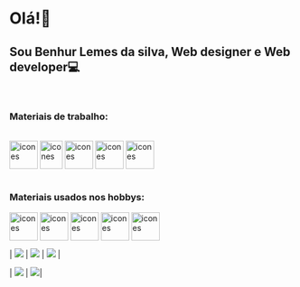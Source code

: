 # Olá!👋
## Sou Benhur Lemes da silva, Web designer e Web developer💻

<div><br>
  <p></p>
  <h3>Materiais de trabalho:</h3>
  <div><br>
    <img align='center' alt='icones' height="50" width="50" src="https://cdn.jsdelivr.net/gh/devicons/devicon/icons/html5/html5-original.svg" />
    <img align='center' alt='icones' height="50" width="40" src="https://cdn.jsdelivr.net/gh/devicons/devicon/icons/css3/css3-original.svg" />
    <img align='center' alt='icones' height="50" width="50" src="https://cdn.jsdelivr.net/gh/devicons/devicon/icons/php/php-plain.svg" />
    <img align='center' alt='icones' height="50" width="50" src="https://cdn.jsdelivr.net/gh/devicons/devicon/icons/javascript/javascript-original.svg" />
    <img align='center' alt='icones' height="50" width="50" src="https://cdn.jsdelivr.net/gh/devicons/devicon/icons/wordpress/wordpress-plain.svg" />
  </div>
</div>

<div><br>
  <p></p>
  <h3>Materiais usados nos hobbys:</h3>
  <img align='center' alt='icones' height="50" width="50" src="https://cdn.jsdelivr.net/gh/devicons/devicon/icons/python/python-original.svg" />
  <img align='center' alt='icones' height="50" width="50" src="https://cdn.jsdelivr.net/gh/devicons/devicon/icons/csharp/csharp-original.svg" />
  <img align='center' alt='icones' height="50" width="50" src="https://cdn.jsdelivr.net/gh/devicons/devicon/icons/unity/unity-original.svg" />
  <img align='center' alt='icones' height="50" width="50" src="https://cdn.jsdelivr.net/gh/devicons/devicon/icons/godot/godot-original.svg" />
  <img align='center' alt='icones' height="50" width="50" src="https://cdn.jsdelivr.net/gh/devicons/devicon/icons/blender/blender-original.svg" />
</div>

| ![](http://github-profile-summary-cards.vercel.app/api/cards/stats?username=BenhurLemes&theme=vision_friendly_dark) | ![](http://github-profile-summary-cards.vercel.app/api/cards/repos-per-language?username=BenhurLemes&hide=Html&theme=vision_friendly_dark) | ![](http://github-profile-summary-cards.vercel.app/api/cards/most-commit-language?username=BenhurLemes&theme=vision_friendly_dark) |

| ![](http://github-profile-summary-cards.vercel.app/api/cards/profile-details?username=BenhurLemes&theme=vision_friendly_dark) | ![](http://github-profile-summary-cards.vercel.app/api/cards/productive-time?username=BenhurLemes&theme=vision_friendly_dark&utcOffset=8)|
